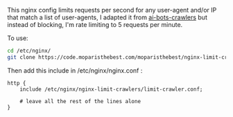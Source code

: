 
This nginx config limits requests per second for any user-agent and/or IP that match a list of user-agents, I adapted it from [ai-bots-crawlers](https://github.com/kurren/ai-bots-crawlers) but instead of blocking, I'm rate limiting to 5 requests per minute.

To use:
```sh
cd /etc/nginx/
git clone https://code.moparisthebest.com/moparisthebest/nginx-limit-crawlers
```
Then add this include in /etc/nginx/nginx.conf :

```
http {
    include /etc/nginx/nginx-limit-crawlers/limit-crawler.conf;
    
    # leave all the rest of the lines alone
}
```
